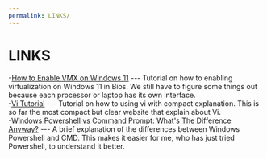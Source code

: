 ```yaml
---
permalink: LINKS/
---
```


# LINKS

-[How to Enable VMX on Windows 11](https://youtu.be/3ZBwFcaed5w?si=vo-pdiIUtJa6Sia5) --- Tutorial on how to enabling virtualization on Windows 11 in Bios. We still have to figure some things out because each processor or laptop has its own interface. <br />
-[Vi Tutorial](https://www.tutorialspoint.com/unix/unix-vi-editor.htm) --- Tutorial on how to using vi with compact explanation. This is so far the most compact but clear website that explain about Vi. <br />
-[Windows Powershell vs Command Prompt: What's The Difference Anyway?](https://youtu.be/H0gwnFV_SFs?si=kn803ZZCIeIVHRo1) --- A brief explanation of the differences between Windows Powershell and CMD. This makes it easier for me, who has just tried Powershell, to understand it better. <br />
